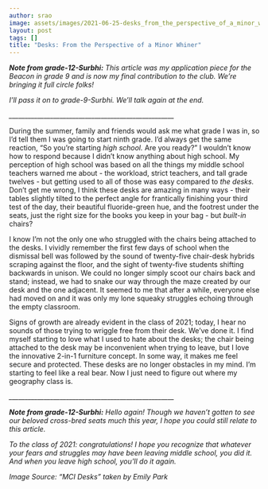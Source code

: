 ```yaml
---
author: srao
image: assets/images/2021-06-25-desks_from_the_perspective_of_a_minor_whiner.jpg
layout: post
tags: []
title: "Desks: From the Perspective of a Minor Whiner"
---
```


***Note from grade-12-Surbhi:** This article was my application piece
for the Beacon in grade 9 and is now my final contribution to the club.
We’re bringing it full circle folks!*

*I’ll pass it on to grade-9-Surbhi. We’ll talk again at the end.*

*\_\_\_\_\_\_\_\_\_\_\_\_\_\_\_\_\_\_\_\_\_\_\_\_\_\_\_\_\_\_\_\_\_\_\_\_\_\_\_\_\_\_\_\_\_\_\_\_\_\_\_\_*

During the summer, family and friends would ask me what grade I was in,
so I’d tell them I was going to start ninth grade. I’d always get the
same reaction, “So you’re starting *high school.* Are you ready?” I
wouldn’t know how to respond because I didn’t know anything about high
school. My perception of high school was based on all the things my
middle school teachers warned me about - the workload, strict teachers,
and tall grade twelves - but getting used to all of those was easy
compared to *the desks.* Don’t get me wrong, I think these desks are
amazing in many ways - their tables slightly tilted to the perfect angle
for frantically finishing your third test of the day, their beautiful
fluoride-green hue, and the footrest under the seats, just the right
size for the books you keep in your bag - but *built-in* chairs?

I know I’m not the only one who struggled with the chairs being attached
to the desks. I vividly remember the first few days of school when the
dismissal bell was followed by the sound of twenty-five chair-desk
hybrids scraping against the floor, and the sight of twenty-five
students shifting backwards in unison. We could no longer simply scoot
our chairs back and stand; instead, we had to snake our way through the
maze created by our desk and the one adjacent. It seemed to me that
after a while, everyone else had moved on and it was only my lone
squeaky struggles echoing through the empty classroom.

Signs of growth are already evident in the class of 2021; today, I hear
no sounds of those trying to wriggle free from their desk. We’ve done
it. I find myself starting to love what I used to hate about the desks;
the chair being attached to the desk may be inconvenient when trying to
leave, but I love the innovative 2-in-1 furniture concept. In some way,
it makes me feel secure and protected. These desks are no longer
obstacles in my mind. I’m starting to feel like a real bear. Now I just
need to figure out where my geography class is.

*\_\_\_\_\_\_\_\_\_\_\_\_\_\_\_\_\_\_\_\_\_\_\_\_\_\_\_\_\_\_\_\_\_\_\_\_\_\_\_\_\_\_\_\_\_\_\_\_\_\_\_\_*

***Note from grade-12-Surbhi:** Hello again! Though we haven’t gotten to
see our beloved cross-bred seats much this year, I hope you could still
relate to this article.*

*To the class of 2021: congratulations! I hope you recognize that
whatever your fears and struggles may have been leaving middle school,
you did it. And when you leave high school, you’ll do it again.*



*Image Source: “MCI Desks” taken by Emily Park*
